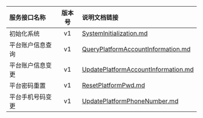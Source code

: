   
| 服务接口名称 | 版本号 | 说明文档链接 |  
| :----------------- | :-----: | :---------------- |  
| 初始化系统 | v1 | [SystemInitialization.md](https://github.com/Zhang-Monica/gitMd/blob/master/EpeisPlatm/PlatAccountServer/SystemInitialization.md) |  
| 平台账户信息查询 | v1 | [QueryPlatformAccountInformation.md](https://github.com/Zhang-Monica/gitMd/blob/master/EpeisPlatm/PlatAccountServer/QueryPlatformAccountInformation.md) |  
| 平台账户信息变更 | v1 | [UpdatePlatformAccountInformation.md](https://github.com/Zhang-Monica/gitMd/blob/master/EpeisPlatm/PlatAccountServer/UpdatePlatformAccountInformation.md) |  
| 平台密码重置 | v1 | [ResetPlatformPwd.md](https://github.com/Zhang-Monica/gitMd/blob/master/EpeisPlatm/PlatAccountServer/ResetPlatformPwd.md) |  
| 平台手机号码变更 | v1 | [UpdatePlatformPhoneNumber.md](https://github.com/Zhang-Monica/gitMd/blob/master/EpeisPlatm/PlatAccountServer/UpdatePlatformPhoneNumber.md) |  
  
